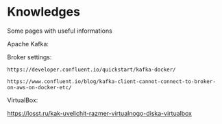 # Knowledges
Some pages with useful informations

Apache Kafka:

  Broker settings:
  
    https://developer.confluent.io/quickstart/kafka-docker/
    
    https://www.confluent.io/blog/kafka-client-cannot-connect-to-broker-on-aws-on-docker-etc/
    
VirtualBox:

  https://losst.ru/kak-uvelichit-razmer-virtualnogo-diska-virtualbox
